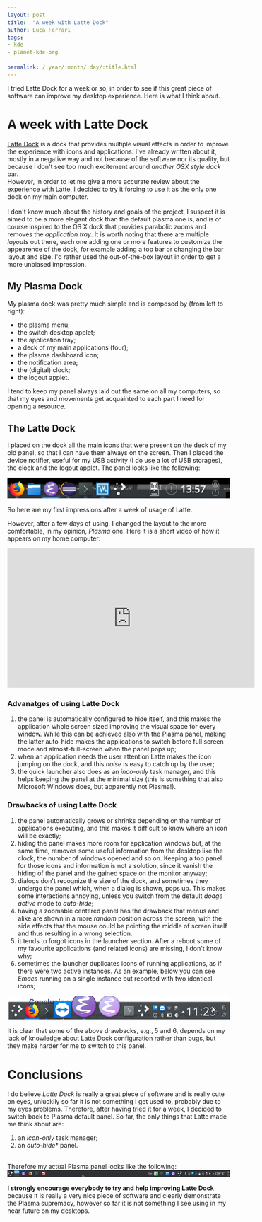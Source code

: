 ```yaml
---
layout: post
title:  "A week with Latte Dock"
author: Luca Ferrari
tags:
- kde
- planet-kde-org

permalink: /:year/:month/:day/:title.html
---
```

I tried Latte Dock for a week or so, in order to see if this great piece of software can improve my desktop experience. Here is what I think about.

# A week with Latte Dock
[Latte Dock](https://store.kde.org/p/1169519/) is a dock that provides multiple visual effects in order to improve the experience with icons and applications. I've already written about it, mostly in a negative way and not because of the software nor its quality, but because I don't see too much excitement around *another OSX style dock* bar.
<br/>
However, in order to let me give a more accurate review about the experience with Latte, I decided to try it forcing to use it as the only one dock on my main computer.
<br/>
<br/>
I don't know much about the history and goals of the project, I suspect it is aimed to be a more elegant dock than the default plasma one is, and is of course inspired to the OS X dock that provides parabolic zooms and removes the *application tray*. It is worth noting that there are multiple *layouts* out there, each one adding one or more features to customize the appearence of the dock, for example adding a top bar or changing the bar layout and size. I'd rather used the out-of-the-box layout in order to get a more unbiased impression.


## My Plasma Dock

My plasma dock was pretty much simple and is composed by (from left to right):
- the plasma menu;
- the switch desktop applet;
- the application tray;
- a deck of my main applications (four);
- the plasma dashboard icon;
- the notification area;
- the (digital) clock;
- the logout applet.

I tend to keep my panel always laid out the same on all my computers, so that my eyes and movements get acquainted to each part I need for opening a resource.


## The Latte Dock

I placed on the dock all the main icons that were present on the deck of my old panel, so that I can have them always on the screen. Then I placed the device notifier, useful for my USB activity (I do use a lot of USB storages), the clock and the logout applet. The panel looks like the following:

<center>
<img src="/images/posts/latte/lattedock1.png" />
</center>

So here are my first impressions after a week of usage of Latte.

However, after a few days of using, I changed the layout to the more comfortable, in my opinion, *Plasma* one. Here it is a short video of how it appears on my home computer:

<center>
<iframe width="560" height="315" src="https://www.youtube.com/embed/t5wCQvuU_pU" frameborder="0" allow="accelerometer; autoplay; encrypted-media; gyroscope; picture-in-picture" allowfullscreen></iframe>
</center>

### Advanatges of using Latte Dock

1. the panel is automatically configured to hide itself, and this makes the application whole screen sized improving the visual space for every window. While this can be achieved also with the Plasma panel, making the latter auto-hide makes the applications to switch before full screen mode and almost-full-screen when the panel pops up;
2. when an application needs the user attention Latte makes the icon jumping on the dock, and this *noise* is easy to catch up by the user;
3. the quick launcher also does as an *inco-only* task manager, and this helps keeping the panel at the minimal size (this is something that also Microsoft Windows does, but apparently not Plasma!).

### Drawbacks of using Latte Dock

1. the panel automatically grows or shrinks depending on the number of applications executing, and this makes it difficult to know where an icon will be exactly;
2. hiding the panel makes more room for application windows but, at the same time, removes some useful information from the desktop like the clock, the number of windows opened and so on. Keeping a top panel for those icons and information is not a solution, since it vanish the hiding of the panel and the gained space on the monitor anyway;
3. dialogs don't recognize the size of the dock, and sometimes they undergo the panel which, when a dialog is shown, pops up. This makes some interactions annoying, unless you switch from the default *dodge active* mode to *auto-hide*;
4. having a zoomable centered panel has the drawback that menus and alike are shown in a more *random* position across the screen, with the side effects that the mouse could be pointing the middle of screen itself and thus resulting in a wrong selection.
5. it tends to forgot icons in the launcher section. After a reboot some of my favourite applications (and related icons) are missing, I don't know why;
6. sometimes the launcher duplicates icons of running applications, as if there were two active instances. As an example, below you can see *Emacs* running on a single instance but reported with two identical icons;


<center>
<img src="/images/posts/latte/lattedock3.png" />
</center>

It is clear that some of the above drawbacks, e.g., 5 and 6, depends on my lack of knowledge about Latte Dock configuration rather than bugs, but they make harder for me to switch to this panel.

# Conclusions

I do believe *Latte Dock* is really a great piece of software and is really cute on eyes, unluckily so far it is not something I get used to, probably due to my eyes problems. Therefore, after having tried it for a week, I decided to switch back to Plasma default panel.
So far, the only things that Latte made me think about are:
1. an *icon-only* task manager;
2. an *auto-hide** panel.
<br/>
Therefore my actual Plasma panel looks like the following:

<center>
<img src="/images/posts/latte/lattedock2.png" />
</center>

**I strongly encourage everybody to try and help improving Latte Dock** because it is really a very nice piece of software and clearly demonstrate the Plasma supremacy, however so far it is not something I see using in my near future on my desktops.
